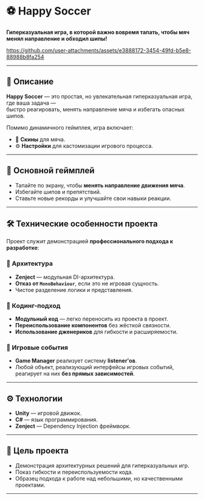 # ⚽ Happy Soccer  
**Гиперказуальная игра, в которой важно вовремя тапать, чтобы мяч менял направление и обходил шипы!**  


https://github.com/user-attachments/assets/e3888172-3454-49fd-b5e8-88988b8fa254


---

## 📜 Описание  
**Happy Soccer** — это простая, но увлекательная гиперказуальная игра, где ваша задача —  
быстро реагировать, менять направление мяча и избегать опасных шипов.  

Помимо динамичного геймплея, игра включает:  
- 🎨 **Скины** для мяча.  
- ⚙️ **Настройки** для кастомизации игрового процесса.  

---

## 🎯 Основной геймплей  
- Тапайте по экрану, чтобы **менять направление движения мяча**.  
- Избегайте шипов и препятствий.  
- Ставьте новые рекорды и улучшайте свои навыки реакции.  

---

## 🛠 Технические особенности проекта  
Проект служит демонстрацией **профессионального подхода к разработке**:  

### 🔹 Архитектура
- **Zenject** — модульная DI-архитектура.  
- **Отказ от `MonoBehaviour`**, если это не игровая сущность.  
- Чистое разделение логики и представления.

### 🔹 Кодинг-подход
- **Модульный код** — легко переносить из проекта в проект.  
- **Переиспользование компонентов** без жёсткой связности.  
- **Использование дженериков** для гибкости и расширяемости.

### 🔹 Игровые события
- **Game Manager** реализует систему **listener'ов**.  
- Любой объект, реализующий интерфейсы игровых событий, реагирует на них **без прямых зависимостей**.  

---

## ⚙️ Технологии  
- **Unity** — игровой движок.  
- **C#** — язык программирования.  
- **Zenject** — Dependency Injection фреймворк.  

---

## 📌 Цель проекта  
- Демонстрация архитектурных решений для гиперказуальных игр.  
- Показ гибкости и переиспользуемости кода.  
- Образец подхода к работе над небольшими, но качественными проектами.  

---
